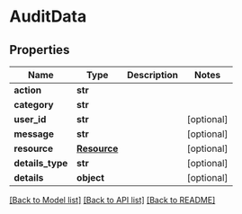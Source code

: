 # AuditData


## Properties
Name | Type | Description | Notes
------------ | ------------- | ------------- | -------------
**action** | **str** |  | 
**category** | **str** |  | 
**user_id** | **str** |  | [optional] 
**message** | **str** |  | [optional] 
**resource** | [**Resource**](Resource.md) |  | [optional] 
**details_type** | **str** |  | [optional] 
**details** | **object** |  | [optional] 

[[Back to Model list]](../README.md#documentation-for-models) [[Back to API list]](../README.md#documentation-for-api-endpoints) [[Back to README]](../README.md)


